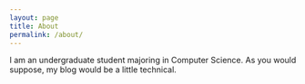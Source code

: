 ```yaml
---
layout: page
title: About
permalink: /about/
---
```


I am an undergraduate student majoring in Computer Science.
As you would suppose, my blog would be a little technical.
